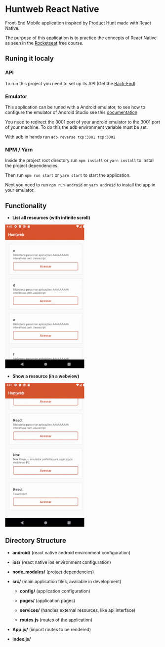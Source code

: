 # Huntweb React Native

Front-End Mobile application inspired by [Product Hunt](https://www.producthunt.com/) made with React Native.

The purpose of this application is to practice the concepts of React Native as seen in the [Rocketseat](https://rocketseat.com.br/) free course.

## Runing it localy

### API

To run this project you need to set up its API (Get the [Back-End](https://github.com/GabrielPeresBernes/Huntweb-NodeJS))

### Emulator

This application can be runed with a Android emulator, to see how to configure the emulator of Android Studio see this [documentation](https://reactnative.dev/docs/environment-setup)

You need to redirect the 3001 port of your android emulator to the 3001 port of your machine. To do this the adb environment variable must be set.

With adb in hands run `adb reverse tcp:3001 tcp:3001`

### NPM / Yarn

Inside the project root directory run `npm install` or `yarn install` to install the project dependencies.

Then run `npm run start` or `yarn start` to start the application.

Next you need to run `npm run android` or `yarn android` to install the app in your emulator.

## Functionality

- **List all resources (with infinite scroll)**

![](index.gif)

- **Show a resource (in a webview)**

![](show.gif)

## Directory Structure

- **android/** (react native android environment configuration)

- **ios/** (react native ios environment configuration)

- **node_modules/** (project dependencies)

- **src/** (main application files, available in development)

  - **config/** (application configuration)

  - **pages/** (application pages)
  
  - **services/** (handles external resources, like api interface)

  - **routes.js** (routes of the application)
  
- **App.js/** (import routes to be rendered)

- **index.js/**
